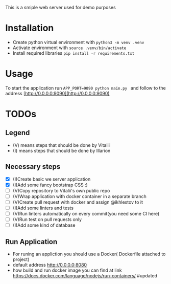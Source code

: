 This is a smiple web server used for demo purposes

# Installation

- Create python virtual environment with `python3 -m venv .venv`
- Activate environment with `source .venv/bin/activate`
- Install required libraries `pip install -r requirements.txt`

# Usage

To start the application run `APP_PORT=9090 python main.py ` and follow to the address [http://0.0.0.0:9090](http://0.0.0.0:9090)

# TODOs

## Legend

- (V) means steps that should be done by Vitalii
- (I) means steps that should be done by Illarion

## Necessary steps

- [x] (I)Create basic we server application
- [x] (I)Add some fancy bootstrap CSS :)
- [ ] (V)Copy repository to Vitalii's own public repo
- [ ] (V)Wrap application with docker container in a separate branch
- [ ] (V)Create pull request with docker and assign @ikhlestov to it
- [ ] (I)Add some linters and tests
- [ ] (V)Run linters automatically on every commit(you need some CI here)
- [ ] (V)Run test on pull requests only
- [ ] (I)Add some kind of database

## Run Application 
-  For runing an appliction you should use a Docker( Dockerfile attached to project)
- default address http://0.0.0.0:8080
- how build and run docker image you can find at link https://docs.docker.com/language/nodejs/run-containers/
#updated 